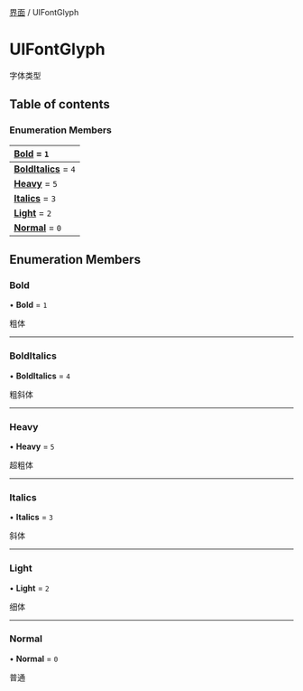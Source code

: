 [界面](../groups/界面.界面.md) / UIFontGlyph

# UIFontGlyph <Badge type="tip" text="Enumeration" /> <Score text="UIFontGlyph" />

字体类型

## Table of contents

### Enumeration Members <Score text="Enumeration" /> 
| **[Bold](mw.UIFontGlyph.md#bold)** = ``1``  |
| :----- |
| **[BoldItalics](mw.UIFontGlyph.md#bolditalics)** = ``4`` |
| **[Heavy](mw.UIFontGlyph.md#heavy)** = ``5`` |
| **[Italics](mw.UIFontGlyph.md#italics)** = ``3`` |
| **[Light](mw.UIFontGlyph.md#light)** = ``2`` |
| **[Normal](mw.UIFontGlyph.md#normal)** = ``0`` |

## Enumeration Members

### Bold <Score text="Bold" /> 

• **Bold** = ``1``

粗体

___

### BoldItalics <Score text="BoldItalics" /> 

• **BoldItalics** = ``4``

粗斜体

___

### Heavy <Score text="Heavy" /> 

• **Heavy** = ``5``

超粗体

___

### Italics <Score text="Italics" /> 

• **Italics** = ``3``

斜体

___

### Light <Score text="Light" /> 

• **Light** = ``2``

细体

___

### Normal <Score text="Normal" /> 

• **Normal** = ``0``

普通
